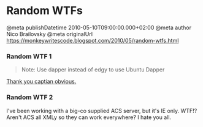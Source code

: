 # Random WTFs

@meta publishDatetime 2010-05-10T09:00:00.000+02:00
@meta author Nico Brailovsky
@meta originalUrl https://monkeywritescode.blogspot.com/2010/05/random-wtfs.html

### Random WTF 1

> Note: Use dapper instead of edgy to use Ubuntu Dapper

[Thank you captian obvious.](/blog_md/youfoundadeadlink.md)
### Random WTF 2

I've been working with a big-co supplied ACS server, but it's IE only. WTF!? Aren't ACS all XMLy so they can work everywhere? I hate you all.

